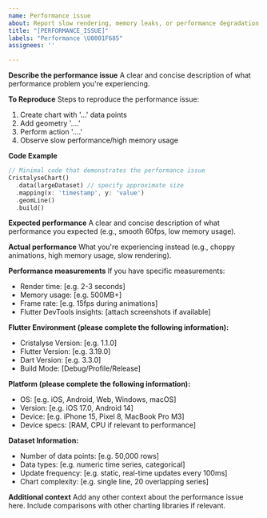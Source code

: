 ```yaml
---
name: Performance issue
about: Report slow rendering, memory leaks, or performance degradation
title: "[PERFORMANCE_ISSUE]"
labels: "Performance \U0001F685"
assignees: ''

---
```


**Describe the performance issue**
A clear and concise description of what performance problem you're experiencing.

**To Reproduce**
Steps to reproduce the performance issue:
1. Create chart with '...' data points
2. Add geometry '....'
3. Perform action '....'
4. Observe slow performance/high memory usage

**Code Example**
```dart
// Minimal code that demonstrates the performance issue
CristalyseChart()
  .data(largeDataset) // specify approximate size
  .mapping(x: 'timestamp', y: 'value')
  .geomLine()
  .build()
```

**Expected performance**
A clear and concise description of what performance you expected (e.g., smooth 60fps, low memory usage).

**Actual performance**
What you're experiencing instead (e.g., choppy animations, high memory usage, slow rendering).

**Performance measurements**
If you have specific measurements:
- Render time: [e.g. 2-3 seconds]
- Memory usage: [e.g. 500MB+]
- Frame rate: [e.g. 15fps during animations]
- Flutter DevTools insights: [attach screenshots if available]

**Flutter Environment (please complete the following information):**
 - Cristalyse Version: [e.g. 1.1.0]
 - Flutter Version: [e.g. 3.19.0]
 - Dart Version: [e.g. 3.3.0]
 - Build Mode: [Debug/Profile/Release]

**Platform (please complete the following information):**
 - OS: [e.g. iOS, Android, Web, Windows, macOS]
 - Version: [e.g. iOS 17.0, Android 14]
 - Device: [e.g. iPhone 15, Pixel 8, MacBook Pro M3]
 - Device specs: [RAM, CPU if relevant to performance]

**Dataset Information:**
 - Number of data points: [e.g. 50,000 rows]
 - Data types: [e.g. numeric time series, categorical]
 - Update frequency: [e.g. static, real-time updates every 100ms]
 - Chart complexity: [e.g. single line, 20 overlapping series]

**Additional context**
Add any other context about the performance issue here. Include comparisons with other charting libraries if relevant.
